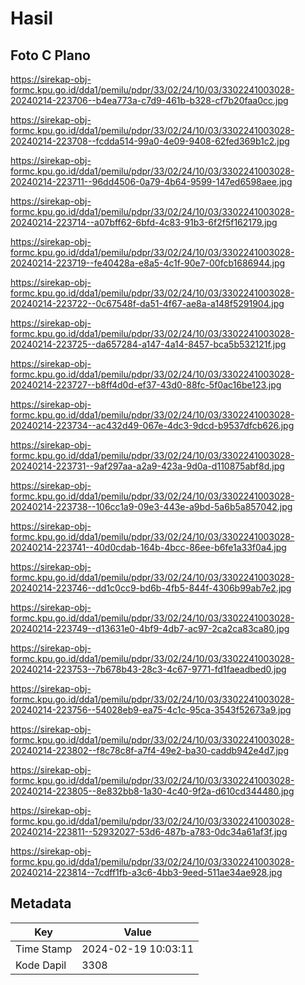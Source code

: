 # Hasil

## Foto C Plano

https://sirekap-obj-formc.kpu.go.id/dda1/pemilu/pdpr/33/02/24/10/03/3302241003028-20240214-223706--b4ea773a-c7d9-461b-b328-cf7b20faa0cc.jpg

https://sirekap-obj-formc.kpu.go.id/dda1/pemilu/pdpr/33/02/24/10/03/3302241003028-20240214-223708--fcdda514-99a0-4e09-9408-62fed369b1c2.jpg

https://sirekap-obj-formc.kpu.go.id/dda1/pemilu/pdpr/33/02/24/10/03/3302241003028-20240214-223711--96dd4506-0a79-4b64-9599-147ed6598aee.jpg

https://sirekap-obj-formc.kpu.go.id/dda1/pemilu/pdpr/33/02/24/10/03/3302241003028-20240214-223714--a07bff62-6bfd-4c83-91b3-6f2f5f162179.jpg

https://sirekap-obj-formc.kpu.go.id/dda1/pemilu/pdpr/33/02/24/10/03/3302241003028-20240214-223719--fe40428a-e8a5-4c1f-90e7-00fcb1686944.jpg

https://sirekap-obj-formc.kpu.go.id/dda1/pemilu/pdpr/33/02/24/10/03/3302241003028-20240214-223722--0c67548f-da51-4f67-ae8a-a148f5291904.jpg

https://sirekap-obj-formc.kpu.go.id/dda1/pemilu/pdpr/33/02/24/10/03/3302241003028-20240214-223725--da657284-a147-4a14-8457-bca5b532121f.jpg

https://sirekap-obj-formc.kpu.go.id/dda1/pemilu/pdpr/33/02/24/10/03/3302241003028-20240214-223727--b8ff4d0d-ef37-43d0-88fc-5f0ac16be123.jpg

https://sirekap-obj-formc.kpu.go.id/dda1/pemilu/pdpr/33/02/24/10/03/3302241003028-20240214-223734--ac432d49-067e-4dc3-9dcd-b9537dfcb626.jpg

https://sirekap-obj-formc.kpu.go.id/dda1/pemilu/pdpr/33/02/24/10/03/3302241003028-20240214-223731--9af297aa-a2a9-423a-9d0a-d110875abf8d.jpg

https://sirekap-obj-formc.kpu.go.id/dda1/pemilu/pdpr/33/02/24/10/03/3302241003028-20240214-223738--106cc1a9-09e3-443e-a9bd-5a6b5a857042.jpg

https://sirekap-obj-formc.kpu.go.id/dda1/pemilu/pdpr/33/02/24/10/03/3302241003028-20240214-223741--40d0cdab-164b-4bcc-86ee-b6fe1a33f0a4.jpg

https://sirekap-obj-formc.kpu.go.id/dda1/pemilu/pdpr/33/02/24/10/03/3302241003028-20240214-223746--dd1c0cc9-bd6b-4fb5-844f-4306b99ab7e2.jpg

https://sirekap-obj-formc.kpu.go.id/dda1/pemilu/pdpr/33/02/24/10/03/3302241003028-20240214-223749--d13631e0-4bf9-4db7-ac97-2ca2ca83ca80.jpg

https://sirekap-obj-formc.kpu.go.id/dda1/pemilu/pdpr/33/02/24/10/03/3302241003028-20240214-223753--7b678b43-28c3-4c67-9771-fd1faeadbed0.jpg

https://sirekap-obj-formc.kpu.go.id/dda1/pemilu/pdpr/33/02/24/10/03/3302241003028-20240214-223756--54028eb9-ea75-4c1c-95ca-3543f52673a9.jpg

https://sirekap-obj-formc.kpu.go.id/dda1/pemilu/pdpr/33/02/24/10/03/3302241003028-20240214-223802--f8c78c8f-a7f4-49e2-ba30-caddb942e4d7.jpg

https://sirekap-obj-formc.kpu.go.id/dda1/pemilu/pdpr/33/02/24/10/03/3302241003028-20240214-223805--8e832bb8-1a30-4c40-9f2a-d610cd344480.jpg

https://sirekap-obj-formc.kpu.go.id/dda1/pemilu/pdpr/33/02/24/10/03/3302241003028-20240214-223811--52932027-53d6-487b-a783-0dc34a61af3f.jpg

https://sirekap-obj-formc.kpu.go.id/dda1/pemilu/pdpr/33/02/24/10/03/3302241003028-20240214-223814--7cdff1fb-a3c6-4bb3-9eed-511ae34ae928.jpg


## Metadata

| Key        | Value               |
| ---------- | ------------------- |
| Time Stamp | 2024-02-19 10:03:11 |
| Kode Dapil | 3308                |



